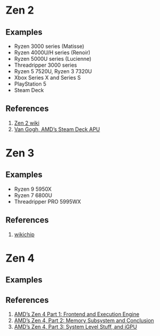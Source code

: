 
# Zen 2

## Examples

* Ryzen 3000 series (Matisse)
* Ryzen 4000U/H series (Renoir)
* Ryzen 5000U series (Lucienne)
* Threadripper 3000 series
* Ryzen 5 7520U, Ryzen 3 7320U
* Xbox Series X and Series S
* PlayStation 5
* Steam Deck

## References

1. [Zen 2 wiki](https://en.wikipedia.org/wiki/Zen_2)
2. [Van Gogh, AMD’s Steam Deck APU](https://chipsandcheese.com/2023/03/05/van-gogh-amds-steam-deck-apu/)



# Zen 3

## Examples

* Ryzen 9 5950X
* Ryzen 7 6800U
* Threadripper PRO 5995WX

## References

1. [wikichip](https://en.wikichip.org/wiki/amd/microarchitectures/zen_3)

# Zen 4

## Examples

## References

1. [AMD’s Zen 4 Part 1: Frontend and Execution Engine](https://chipsandcheese.com/2022/11/05/amds-zen-4-part-1-frontend-and-execution-engine/)
2. [AMD’s Zen 4, Part 2: Memory Subsystem and Conclusion](https://chipsandcheese.com/2022/11/08/amds-zen-4-part-2-memory-subsystem-and-conclusion/)
3. [AMD’s Zen 4, Part 3: System Level Stuff, and iGPU](https://chipsandcheese.com/2023/01/05/amds-zen-4-part-3-system-level-stuff-and-igpu/)

